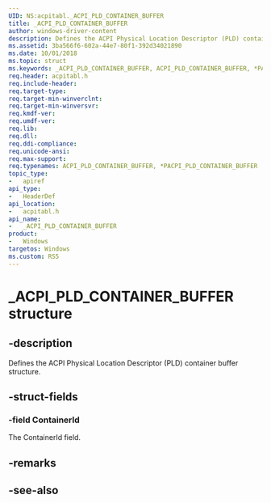 ```yaml
---
UID: NS:acpitabl._ACPI_PLD_CONTAINER_BUFFER
title: _ACPI_PLD_CONTAINER_BUFFER
author: windows-driver-content
description: Defines the ACPI Physical Location Descriptor (PLD) container buffer structure.
ms.assetid: 3ba566f6-602a-44e7-80f1-392d34021890
ms.date: 10/01/2018
ms.topic: struct
ms.keywords: _ACPI_PLD_CONTAINER_BUFFER, ACPI_PLD_CONTAINER_BUFFER, *PACPI_PLD_CONTAINER_BUFFER, 
req.header: acpitabl.h
req.include-header:
req.target-type:
req.target-min-winverclnt:
req.target-min-winversvr:
req.kmdf-ver:
req.umdf-ver:
req.lib:
req.dll:
req.ddi-compliance:
req.unicode-ansi:
req.max-support:
req.typenames: ACPI_PLD_CONTAINER_BUFFER, *PACPI_PLD_CONTAINER_BUFFER
topic_type: 
-	apiref
api_type: 
-	HeaderDef
api_location: 
-	acpitabl.h
api_name: 
-	_ACPI_PLD_CONTAINER_BUFFER
product:
-	Windows
targetos: Windows
ms.custom: RS5
---
```


# _ACPI_PLD_CONTAINER_BUFFER structure

## -description

Defines the ACPI Physical Location Descriptor (PLD) container buffer structure.

## -struct-fields

### -field ContainerId
 
The ContainerId field.

## -remarks

## -see-also
